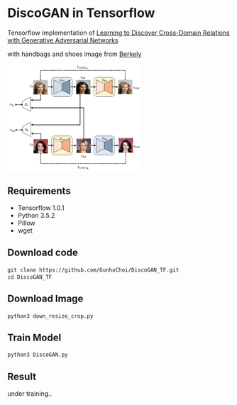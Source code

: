 # DiscoGAN in Tensorflow

Tensorflow implementation of [Learning to Discover Cross-Domain Relations with Generative Adversarial Networks](https://arxiv.org/abs/1703.05192)

with handbags and shoes image from [Berkely](https://people.eecs.berkeley.edu/~tinghuiz/projects/pix2pix/datasets)

<img src="./image/discogan.jpg" width="60%">

## Requirements

- Tensorflow 1.0.1
- Python 3.5.2
- Pillow
- wget

## Download code
~~~~
git clone https://github.com/GunhoChoi/DiscoGAN_TF.git
cd DiscoGAN_TF
~~~~~

## Download Image
~~~
python3 down_resize_crop.py
~~~
## Train Model
~~~
python3 DiscoGAN.py
~~~
## Result

 under training..
